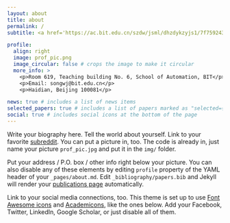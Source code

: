 ```yaml
---
layout: about
title: about
permalink: /
subtitle: <a href='https://ac.bit.edu.cn/szdw/jsml/dhzdykzyjs1/7f7592439afd4af88117ad92d2351a75.htm'>School of Automation, Beijing Institute of Technology</a>.

profile:
  align: right
  image: prof_pic.png
  image_circular: false # crops the image to make it circular
  more_info: >
    <p>Room 619, Teaching building No. 6, School of Automation, BIT</p>
    <p>Email: songwj@bit.edu.cn</p>
    <p>Haidian, Beijing 100081</p>

news: true # includes a list of news items
selected_papers: true # includes a list of papers marked as "selected={true}"
social: true # includes social icons at the bottom of the page
---
```


Write your biography here. Tell the world about yourself. Link to your favorite [subreddit](http://reddit.com). You can put a picture in, too. The code is already in, just name your picture `prof_pic.jpg` and put it in the `img/` folder.

Put your address / P.O. box / other info right below your picture. You can also disable any of these elements by editing `profile` property of the YAML header of your `_pages/about.md`. Edit `_bibliography/papers.bib` and Jekyll will render your [publications page](/al-folio/publications/) automatically.

Link to your social media connections, too. This theme is set up to use [Font Awesome icons](https://fontawesome.com/) and [Academicons](https://jpswalsh.github.io/academicons/), like the ones below. Add your Facebook, Twitter, LinkedIn, Google Scholar, or just disable all of them.
